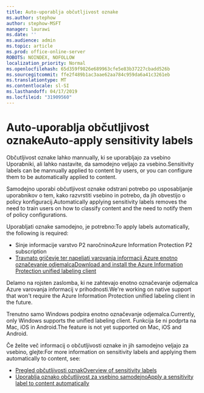 ```yaml
---
title: Auto-uporablja občutljivost oznake
ms.author: stephow
author: stephow-MSFT
manager: laurawi
ms.date: ''
ms.audience: admin
ms.topic: article
ms.prod: office-online-server
ROBOTS: NOINDEX, NOFOLLOW
localization_priority: Normal
ms.openlocfilehash: 65d359f9826e689963cfe5e83b37227cbadd526b
ms.sourcegitcommit: ffe2f489b1ac3aae62aa784c959da6a41c3261eb
ms.translationtype: MT
ms.contentlocale: sl-SI
ms.lasthandoff: 04/17/2019
ms.locfileid: "31909560"
---
```

# <a name="auto-apply-sensitivity-labels"></a><span data-ttu-id="8a3dc-102">Auto-uporablja občutljivost oznake</span><span class="sxs-lookup"><span data-stu-id="8a3dc-102">Auto-apply sensitivity labels</span></span>

<span data-ttu-id="8a3dc-103">Občutljivost oznake lahko mannually, ki se uporabljajo za vsebino Uporabniki, ali lahko nastavite, da samodejno veljajo za vsebino.</span><span class="sxs-lookup"><span data-stu-id="8a3dc-103">Sensitivity labels can be mannually applied to content by users, or you can configure them to be automatically applied to content.</span></span>

<span data-ttu-id="8a3dc-104">Samodejno uporabi občutljivost oznake odstrani potrebo po usposabljanje uporabnikov o tem, kako razvrstiti vsebino in potrebo, da jih obvestijo o policy konfiguracij.</span><span class="sxs-lookup"><span data-stu-id="8a3dc-104">Automatically applying sensitivity labels removes the need to train users on how to classify content and the need to notify them of policy configurations.</span></span>

<span data-ttu-id="8a3dc-105">Uporabljati oznake samodejno, je potrebno:</span><span class="sxs-lookup"><span data-stu-id="8a3dc-105">To apply labels automatically, the following is required:</span></span>

- <span data-ttu-id="8a3dc-106">Sinje informacije varstvo P2 naročnino</span><span class="sxs-lookup"><span data-stu-id="8a3dc-106">Azure Information Protection P2 subscription</span></span>
- [<span data-ttu-id="8a3dc-107">Travnato gričevje ter napeljati varovanja informacij Azure enotno označevanje odjemalca</span><span class="sxs-lookup"><span data-stu-id="8a3dc-107">Download and install the Azure Information Protection unified labeling client</span></span>](https://docs.microsoft.com/en-us/azure/information-protection/rms-client/install-unifiedlabelingclient-app)

<span data-ttu-id="8a3dc-108">Delamo na rojsten zaslomba, ki ne zahtevajo enotno označevanje odjemalca Azure varovanja informacij v prihodnosti.</span><span class="sxs-lookup"><span data-stu-id="8a3dc-108">We're working on native support that won't require the Azure Information Protection unified labeling client in the future.</span></span>

<span data-ttu-id="8a3dc-109">Trenutno samo Windows podpira enotno označevanje odjemalca.</span><span class="sxs-lookup"><span data-stu-id="8a3dc-109">Currently, only Windows supports the unified labeling client.</span></span>  <span data-ttu-id="8a3dc-110">Funkcija še ni podprta na Mac, iOS in Android.</span><span class="sxs-lookup"><span data-stu-id="8a3dc-110">The feature is not yet supported on Mac, iOS and Android.</span></span>

<span data-ttu-id="8a3dc-111">Če želite več informacij o občutljivosti oznake in jih samodejno veljajo za vsebino, glejte:</span><span class="sxs-lookup"><span data-stu-id="8a3dc-111">For more information on sensitivity labels and applying them automatically to content,  see:</span></span>

- [<span data-ttu-id="8a3dc-112">Pregled občutljivosti oznak</span><span class="sxs-lookup"><span data-stu-id="8a3dc-112">Overview of sensitivity labels</span></span>](https://docs.microsoft.com/en-us/office365/securitycompliance/sensitivity-labels)
- [<span data-ttu-id="8a3dc-113">Uporablja oznako občutljivost za vsebino samodejno</span><span class="sxs-lookup"><span data-stu-id="8a3dc-113">Apply a sensitivity label to content automatically</span></span>](https://docs.microsoft.com/en-us/office365/securitycompliance/apply_sensitivity_label_automatically)